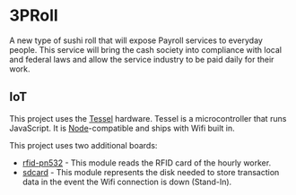 3PRoll
======

A new type of sushi roll that will expose Payroll services to everyday people. This service will bring the cash society into compliance with local and federal laws and allow the service industry to be paid daily for their work.

IoT
---

This project uses the [Tessel](http://tessel.io/) hardware. Tessel is a microcontroller that runs JavaScript. It is [Node](http://nodejs.org)-compatible and ships with Wifi built in.

This project uses two additional boards:

* [rfid-pn532](https://tessel.io/modules#module-rfid) - This module reads the RFID card of the hourly worker.
* [sdcard](https://tessel.io/modules#module-sdcard) - This module represents the disk needed to store transaction data in the event the Wifi connection is down (Stand-In).
